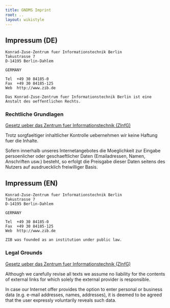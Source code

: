 ```yaml
---
title: GNDMS Imprint
root: ..
layout: wikistyle
---
```


## Impressum (DE)

    Konrad-Zuse-Zentrum fuer Informationstechnik Berlin
    Takustrasse 7
    D-14195 Berlin-Dahlem

    GERMANY

    Tel  +49 30 84185-0
    Fax  +49 30 84185-125
    Web  http://www.zib.de

    Das Konrad-Zuse-Zentrum fuer Informationstechnik Berlin ist eine Anstalt des oeffentlichen Rechts.

### Rechtliche Grundlagen

[Gesetz ueber das Zentrum fuer Informationstechnik (ZInfG)](http://www.zib.de/de/institut/struktur/gesetz.html)

Trotz sorgfaeltiger inhaltlicher Kontrolle uebernehmen wir keine
Haftung fuer die Inhalte.

Sofern innerhalb unseres Internetangebotes die Moeglichkeit zur Eingabe
persoenlicher oder geschaeftlicher Daten (Emailadressen, Namen,
Anschriften usw.) besteht, so erfolgt die Preisgabe dieser Daten
seitens des Nutzers auf ausdruecklich freiwilliger Basis.


## Impressum (EN)

    Konrad-Zuse-Zentrum fuer Informationstechnik Berlin
    Takustrasse 7
    D-14195 Berlin-Dahlem

    GERMANY

    Tel  +49 30 84185-0
    Fax  +49 30 84185-125
    Web  http://www.zib.de

    ZIB was founded as an institution under public law.

### Legal Grounds

[Gesetz ueber das Zentrum fuer Informationstechnik (ZInfG)](http://www.zib.de/en/institute/structure/law.html)

Although we carefully revise all texts we assume no liability for the contents of external links for which solely the external provider is responsible.

In case our Internet offer provides the option to enter personal or business data (e.g. e-mail addresses, names, addresses), it is deemed to be agreed that the user expressly voluntarily reveals such data.
